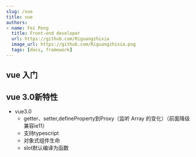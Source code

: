 ```yaml
---
slug: /vue
title: vue
authors:
- name: Fei Peng
  title: Front-end developer
  url: https://github.com/Riguangzhixia
  image_url: https://github.com/Riguangzhixia.png
  tags: [docs, framework]
---
```


## vue 入门
## vue 3.0新特性
* vue3.0
    * getter、setter,defineProperty到Proxy（监听 Array 的变化）（前面降级兼容ie11）
    * 支持typescript
    * 对象式组件生命
    * slot默认编译为函数